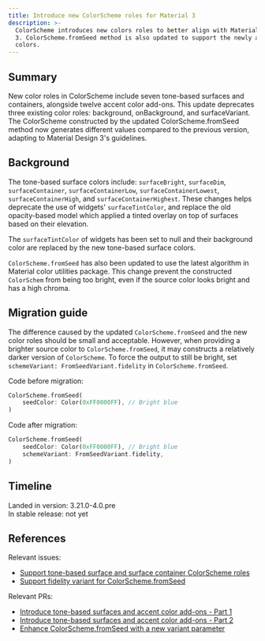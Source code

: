 ```yaml
---
title: Introduce new ColorScheme roles for Material 3
description: >-
  ColorScheme introduces new colors roles to better align with Material Design
  3. ColorScheme.fromSeed method is also updated to support the newly added
  colors.
---
```


## Summary

New color roles in ColorScheme include seven tone-based surfaces and containers, alongside twelve accent color add-ons. This update deprecates three existing color roles: background, onBackground, and surfaceVariant. The ColorScheme constructed by the updated ColorScheme.fromSeed method now generates different values compared to the previous version, adapting to Material Design 3's guidelines.

## Background

The tone-based surface colors include: `surfaceBright`, `surfaceDim`,
`surfaceContainer`, `surfaceContainerLow`, `surfaceContainerLowest`,
`surfaceContainerHigh`, and `surfaceContainerHighest`. These changes helps 
deprecate the use of widgets' `surfaceTintColor`, and replace the old 
opacity-based model which applied a tinted overlay on top of surfaces based 
on their elevation.  

The `surfaceTintColor` of widgets has been set to null and their background
color are replaced by the new tone-based surface colors.

`ColorScheme.fromSeed` has also been updated to use the latest algorithm in
Material color utilities package. This change prevent the constructed 
`ColorSchem` from being too bright, even if the source color looks bright and
has a high chroma.

## Migration guide

The difference caused by the updated `ColorScheme.fromSeed` and the new color
roles should be small and acceptable. However, when providing a brighter
source color to `ColorScheme.fromSeed`, it may constructs a relatively
darker version of `ColorScheme`. To force the output to still be bright, 
set `schemeVariant: FromSeedVariant.fidelity` in `ColorScheme.fromSeed`.

Code before migration:

```dart
ColorScheme.fromSeed(
    seedColor: Color(0xFF0000FF), // Bright blue
)
```

Code after migration:

```dart
ColorScheme.fromSeed(
    seedColor: Color(0xFF0000FF), // Bright blue
    schemeVariant: FromSeedVariant.fidelity,
)
```

## Timeline

Landed in version: 3.21.0-4.0.pre <br>
In stable release: not yet

## References

Relevant issues:

* [Support tone-based surface and surface container ColorScheme roles][]
* [Support fidelity variant for ColorScheme.fromSeed][]

Relevant PRs:

* [Introduce tone-based surfaces and accent color add-ons - Part 1][]
* [Introduce tone-based surfaces and accent color add-ons - Part 2][]
* [Enhance ColorScheme.fromSeed with a new variant parameter][]

[`ClassName`]: {{site.main-api}}/flutter/[link_to_relevant_page].html

[Support tone-based surface and surface container ColorScheme roles]: {{site.repo.flutter}}/issues/115912
[Support fidelity variant for ColorScheme.fromSeed]: {{site.repo.flutter}}/issues/[144649]
[Introduce tone-based surfaces and accent color add-ons - Part 1]: {{site.repo.flutter}}/pull/[142654]
[Introduce tone-based surfaces and accent color add-ons - Part 2]: {{site.repo.flutter}}/pull/[144273]
[Enhance ColorScheme.fromSeed with a new variant parameter]: {{site.repo.flutter}}/pull/[144805]
